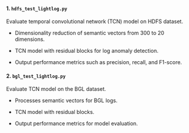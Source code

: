 #### 1. ```hdfs_test_lightlog.py``` 
Evaluate temporal convolutional network (TCN) model on HDFS dataset. 

- Dimensionality reduction of semantic vectors from 300 to 20 dimensions.

- TCN model with residual blocks for log anomaly detection.

- Output performance metrics such as precision, recall, and F1-score.

#### 2. ```bgl_test_lightlog.py```

Evaluate TCN model on the BGL dataset. 

- Processes semantic vectors for BGL logs.

- TCN model with residual blocks.

- Output performance metrics for model evaluation.